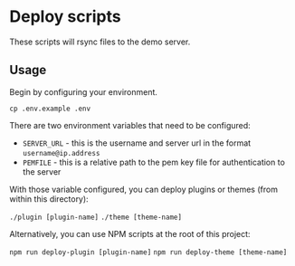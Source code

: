 # Deploy scripts

These scripts will rsync files to the demo server.

## Usage

Begin by configuring your environment.

`cp .env.example .env`

There are two environment variables that need to be configured:

- `SERVER_URL` - this is the username and server url in the format `username@ip.address`
- `PEMFILE` - this is a relative path to the pem key file for authentication to the server

With those variable configured, you can deploy plugins or themes (from within this directory):

`./plugin [plugin-name]`
`./theme [theme-name]`

Alternatively, you can use NPM scripts at the root of this project:

`npm run deploy-plugin [plugin-name]`
`npm run deploy-theme [theme-name]`
